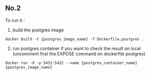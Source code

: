 ## No.2

To run it :
1. build the postgres image
```
docker build -t {postgres_image_name} -f Dockerfile.postgres .
```
2. run postgres container
if you want to check the result on local (uncomment first the EXPOSE command on dockerfile postgres)
```
docker run -d -p 5432:5432 --name {postgres_container_name} {postgres_image_name}
```